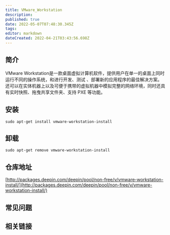```yaml
---
title: VMware_Workstation
description: 
published: true
date: 2022-05-07T07:48:30.345Z
tags: 
editor: markdown
dateCreated: 2022-04-21T03:43:56.698Z
---
```


## 简介

VMware Workstation是一款桌面虚拟计算机软件，提供用户在单一的桌面上同时运行不同的操作系统，和进行开发、测试 、部署新的应用程序的最佳解决方案。还可以在实体机器上以及可便于携带的虚拟机器中模拟完整的网络环境，同时还具有实时快照、拖曳共享文件夹、支持 PXE 等功能。

## 安装

`sudo apt-get install vmware-workstation-install`

## 卸载

`sudo apt-get remove vmware-workstation-install`

## 仓库地址

[http://packages.deepin.com/deepin/pool/non-free/v/vmware-workstation-install/](http://packages.deepin.com/deepin/pool/non-free/v/vmware-workstation-install/)

## 常见问题

## 相关链接

